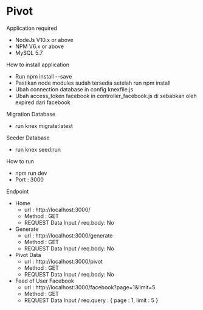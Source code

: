 # Pivot

Application required
- NodeJs V10.x or above
- NPM V6.x or above
- MySQL 5.7

How to install application
- Run npm install --save
- Pastikan node modules sudah tersedia setelah run npm install
- Ubah connection database in config knexfile.js
- Ubah access_token facebook in controller_facebook.js di sebabkan oleh expired dari facebook 

Migration Database
- run knex migrate:latest

Seeder Database 
- run knex seed:run

How to run 
- npm run dev
- Port : 3000

Endpoint 
- Home
   - url : http://localhost:3000/
   - Method : GET
   - REQUEST Data Input / req.body: No
-  Generate 
    - url : http://localhost:3000/generate
    - Method : GET
    - REQUEST Data Input / req.body: No
- Pivot Data
    - url : http://localhost:3000/pivot
    - Method : GET
    - REQUEST Data Input / req.body: No
- Feed of User Facebook
    - url : http://localhost:3000/facebook?page=1&limit=5
    - Method : GET
    - REQUEST Data Input / req.query : { page : 1, limit : 5 }
    
 


